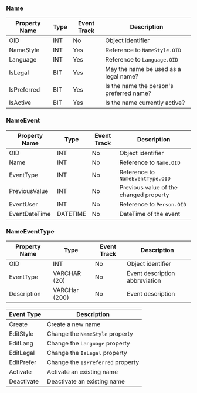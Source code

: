 ### Name

Property Name | Type | Event Track | Description
--------------|------|-------------|------------
OID         | INT | No  | Object identifier
NameStyle   | INT | Yes | Reference to `NameStyle.OID`
Language    | INT | Yes | Reference to `Language.OID`
IsLegal     | BIT | Yes | May the name be used as a legal name?
IsPreferred | BIT | Yes | Is the name the person's preferred name?
IsActive    | BIT | Yes | Is the name currently active?

### NameEvent

Property Name | Type | Event Track | Description
--------------|------|-------------|------------
OID           | INT      | No | Object identifier 
Name          | INT      | No | Reference to `Name.OID`
EventType     | INT      | No | Reference to `NameEventType.OID` 
PreviousValue | INT      | No | Previous value of the changed property
EventUser     | INT      | No | Reference to `Person.OID` 
EventDateTime | DATETIME | No | DateTime of the event

### NameEventType 

Property Name | Type | Event Track | Description
--------------|------|-------------|------------
OID         | INT           | No | Object identifier 
EventType   | VARCHAR (20)  | No | Event description abbreviation
Description | VARCHar (200) | No | Event description

| Event Type | Description |
|------------|-------------|
| Create     | Create a new name |
| EditStyle  | Change the `NameStyle` property |
| EditLang   | Change the `Language` property  | 
| EditLegal  | Change the `IsLegal` property |
| EditPrefer | Change the `IsPreferred` property |
| Activate   | Activate an existing name | 
| Deactivate | Deactivate an existing name |
